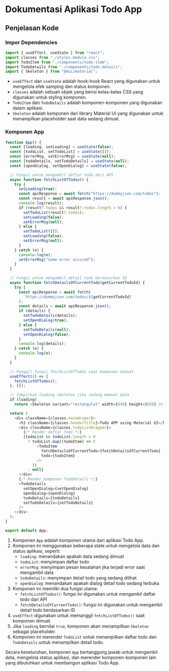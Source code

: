 # Dokumentasi Aplikasi Todo App

## Penjelasan Kode

### Impor Dependencies

```javascript
import { useEffect, useState } from "react";
import classes from "./styles.module.css";
import TodoItem from "./components/todo-item";
import TodoDetails from "./components/todo-details";
import { Skeleton } from "@mui/material";
```

- `useEffect` dan `useState` adalah hook-hook React yang digunakan untuk mengelola efek samping dan status komponen.
- `classes` adalah sebuah objek yang berisi kelas-kelas CSS yang digunakan untuk styling komponen.
- `TodoItem` dan `TodoDetails` adalah komponen-komponen yang digunakan dalam aplikasi.
- `Skeleton` adalah komponen dari library Material UI yang digunakan untuk menampilkan placeholder saat data sedang dimuat.

### Komponen App

```javascript
function App() {
  const [loading, setLoading] = useState(false);
  const [todoList, setTodoList] = useState([]);
  const [errorMsg, setErrorMsg] = useState(null);
  const [todoDetails, setTodoDetails] = useState(null);
  const [openDialog, setOpenDialog] = useState(false);

  // Fungsi untuk mengambil daftar todo dari API
  async function fetchListOfTodos() {
    try {
      setLoading(true);
      const apiResponse = await fetch("https://dummyjson.com/todos");
      const result = await apiResponse.json();
      console.log(result);
      if (result?.todos && result?.todos.length > 0) {
        setTodoList(result?.todos);
        setLoading(false);
        setErrorMsg(null);
      } else {
        setTodoList([]);
        setLoading(false);
        setErrorMsg(null);
      }
    } catch (e) {
      console.log(e);
      setErrorMsg("Some error occured");
    }
  }

  // Fungsi untuk mengambil detail todo berdasarkan ID
  async function fetchDetailsOfCurrentTodo(getCurrentTodoId) {
    try {
      const apiResponse = await fetch(
        `https://dummyjson.com/todos/${getCurrentTodoId}`
      );
      const details = await apiResponse.json();
      if (details) {
        setTodoDetails(details);
        setOpenDialog(true);
      } else {
        setTodoDetails(null);
        setOpenDialog(false);
      }
      console.log(details);
    } catch (e) {
      console.log(e);
    }
  }

  // Panggil fungsi fetchListOfTodos saat komponen dimuat
  useEffect(() => {
    fetchListOfTodos();
  }, []);

  // Tampilkan loading skeleton jika sedang memuat data
  if (loading)
    return <Skeleton variant="rectangulat" width={650} height={650} />;

  return (
    <div className={classes.mainWraper}>
      <h1 className={classes.headerTitle}>Todo APP using Material UI</h1>
      <div className={classes.todoListWrapper}>
        {/* Render daftar todo */}
        {todoList && todoList.length > 0
          ? todoList.map((todoItem) => (
              <TodoItem
                fetchDetailsOfCurrentTodo={fetchDetailsOfCurrentTodo}
                todo={todoItem}
              />
            ))
          : null}
      </div>
      {/* Render komponen TodoDetails */}
      <TodoDetails
        setOpenDialog={setOpenDialog}
        openDialog={openDialog}
        todoDetails={todoDetails}
        setTodoDetails={setTodoDetails}
      />
    </div>
  );
}

export default App;
```

1. Komponen `App` adalah komponen utama dari aplikasi Todo App.
2. Komponen ini menggunakan beberapa state untuk mengelola data dan status aplikasi, seperti:
   - `loading`: menandakan apakah data sedang dimuat
   - `todoList`: menyimpan daftar todo
   - `errorMsg`: menyimpan pesan kesalahan jika terjadi error saat mengambil data
   - `todoDetails`: menyimpan detail todo yang sedang dilihat
   - `openDialog`: menandakan apakah dialog detail todo sedang terbuka
3. Komponen ini memiliki dua fungsi utama:
   - `fetchListOfTodos()`: fungsi ini digunakan untuk mengambil daftar todo dari API
   - `fetchDetailsOfCurrentTodo()`: fungsi ini digunakan untuk mengambil detail todo berdasarkan ID
4. `useEffect` digunakan untuk memanggil `fetchListOfTodos()` saat komponen dimuat.
5. Jika `loading` bernilai `true`, komponen akan menampilkan `Skeleton` sebagai placeholder.
6. Komponen ini merender `TodoList` untuk menampilkan daftar todo dan `TodoDetails` untuk menampilkan detail todo.

Secara keseluruhan, komponen `App` bertanggung jawab untuk mengambil data, mengelola status aplikasi, dan merender komponen-komponen lain yang dibutuhkan untuk membangun aplikasi Todo App.
